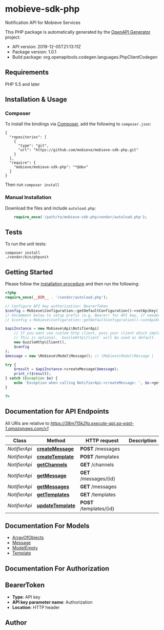 # mobieve-sdk-php
Notification API for Mobieve Services

This PHP package is automatically generated by the [OpenAPI Generator](https://openapi-generator.tech) project:

- API version: 2019-12-05T21:13:11Z
- Package version: 1.0.1
- Build package: org.openapitools.codegen.languages.PhpClientCodegen

## Requirements

PHP 5.5 and later

## Installation & Usage
### Composer

To install the bindings via [Composer](http://getcomposer.org/), add the following to `composer.json`:

```
{
  "repositories": [
    {
      "type": "git",
      "url": "https://github.com/mobieve/mobieve-sdk-php.git"
    }
  ],
  "require": {
    "mobieve/mobieve-sdk-php": "*@dev"
  }
}
```

Then run `composer install`

### Manual Installation

Download the files and include `autoload.php`:

```php
    require_once('/path/to/mobieve-sdk-php/vendor/autoload.php');
```

## Tests

To run the unit tests:

```
composer install
./vendor/bin/phpunit
```

## Getting Started

Please follow the [installation procedure](#installation--usage) and then run the following:

```php
<?php
require_once(__DIR__ . '/vendor/autoload.php');

// Configure API key authorization: BearerToken
$config = Mobieve\Configuration::getDefaultConfiguration()->setApiKey('Authorization', 'YOUR_API_KEY');
// Uncomment below to setup prefix (e.g. Bearer) for API key, if needed
// $config = Mobieve\Configuration::getDefaultConfiguration()->setApiKeyPrefix('Authorization', 'Bearer');

$apiInstance = new Mobieve\Api\NotifierApi(
    // If you want use custom http client, pass your client which implements `GuzzleHttp\ClientInterface`.
    // This is optional, `GuzzleHttp\Client` will be used as default.
    new GuzzleHttp\Client(),
    $config
);
$message = new \Mobieve\Model\Message(); // \Mobieve\Model\Message | 

try {
    $result = $apiInstance->createMessage($message);
    print_r($result);
} catch (Exception $e) {
    echo 'Exception when calling NotifierApi->createMessage: ', $e->getMessage(), PHP_EOL;
}

?>
```

## Documentation for API Endpoints

All URIs are relative to *https://38m715k2fa.execute-api.sa-east-1.amazonaws.com/v1*

Class | Method | HTTP request | Description
------------ | ------------- | ------------- | -------------
*NotifierApi* | [**createMessage**](docs/Api/NotifierApi.md#createmessage) | **POST** /messages | 
*NotifierApi* | [**createTemplate**](docs/Api/NotifierApi.md#createtemplate) | **POST** /templates | 
*NotifierApi* | [**getChannels**](docs/Api/NotifierApi.md#getchannels) | **GET** /channels | 
*NotifierApi* | [**getMessage**](docs/Api/NotifierApi.md#getmessage) | **GET** /messages/{id} | 
*NotifierApi* | [**getMessages**](docs/Api/NotifierApi.md#getmessages) | **GET** /messages | 
*NotifierApi* | [**getTemplates**](docs/Api/NotifierApi.md#gettemplates) | **GET** /templates | 
*NotifierApi* | [**updateTemplate**](docs/Api/NotifierApi.md#updatetemplate) | **POST** /templates/{id} | 


## Documentation For Models

 - [ArrayOfObjects](docs/Model/ArrayOfObjects.md)
 - [Message](docs/Model/Message.md)
 - [ModelEmpty](docs/Model/ModelEmpty.md)
 - [Template](docs/Model/Template.md)


## Documentation For Authorization


## BearerToken

- **Type**: API key
- **API key parameter name**: Authorization
- **Location**: HTTP header


## Author




